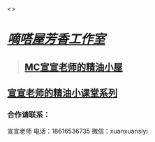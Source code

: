 <<font style=background:#57D142></font>>
# [***嘀嗒屋芳香工作室***](main.html)
>
>## [MC宣宣老师的精油小屋](activities.html)

## [宣宣老师的精油小课堂系列](Mr-Xuan's-small-class.md)

### 合作请联系：
宣宣老师 
电话：18616536735
微信：xuanxuansiyi
